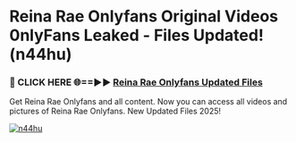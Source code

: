 # Reina Rae Onlyfans Original Videos 0nlyFans Leaked - Files Updated! (n44hu)

<h3>🔴 CLICK HERE 🌐==►► <a href="https://best4dudes.click/HH4t6V" rel="nofollow">Reina Rae Onlyfans Updated Files</a></h3>

Get Reina Rae Onlyfans and all content. Now you can access all videos and pictures of Reina Rae Onlyfans. New Updated Files 2025!

[![n44hu](https://github.com/user-attachments/assets/8c521d6e-e6e3-4a75-9320-d58ab9d79d5b)](https://best4dudes.click/HH4t6V)
